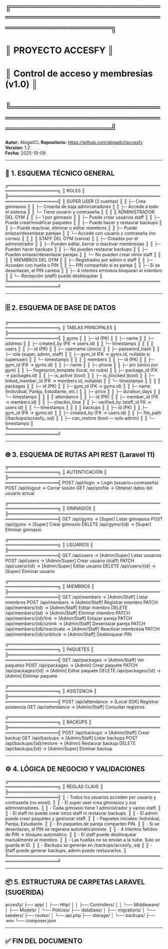 # ╔══════════════════════════════════════════════════════════════════╗
# ║                         PROYECTO ACCESFY                         ║
# ║                Control de acceso y membresías (v1.0)             ║
# ╚══════════════════════════════════════════════════════════════════╝
**Autor:** AbigailCL 
**Repositorio:** https://github.com/abigailcl/accesfy  
**Versión:** 1.2  
**Fecha:** 2025-10-09  

---

## 🧩 1. ESQUEMA TÉCNICO GENERAL

╔══════════════════════════════════════════════════════════════════╗
║ ROLES ║
╠══════════════════════════════════════════════════════════════════╣
║ SUPER USER (2 cuentas) ║
║ ├─ Crea gimnasios ║
║ ├─ Crea/da de baja administradores ║
║ ├─ Accede a todo el sistema ║
║ └─ Tiene usuario y contraseña ║
║ ║
║ ADMINISTRADOR DEL GYM ║
║ ├─ 1 por gimnasio ║
║ ├─ Puede crear usuarios staff ║
║ ├─ Puede crear/modificar paquetes ║
║ ├─ Puede hacer y restaurar backups ║
║ ├─ Puede reactivar, eliminar o editar miembros ║
║ ├─ Puede enlazar/desenlazar parejas ║
║ └─ Accede con usuario y contraseña (no correo) ║
║ ║
║ STAFF DEL GYM (varios) ║
║ ├─ Creados por el administrador ║
║ ├─ Pueden editar, borrar o reactivar membresías ║
║ ├─ Pueden hacer backups ║
║ ├─ No pueden restaurar backups ║
║ ├─ Pueden enlazar/desenlazar parejas ║
║ └─ No pueden crear otros staff ║
║ ║
║ MIEMBROS DEL GYM ║
║ ├─ Registrados por admin o staff ║
║ ├─ Acceden con huella o PIN ║
║ ├─ PIN compartido si es pareja ║
║ ├─ Si se desenlazan, el PIN cambia ║
║ ├─ 4 intentos erróneos bloquean al miembro ║
║ └─ Recepción (staff) puede desbloquear ║
╚══════════════════════════════════════════════════════════════════╝


---

## 🗄️ 2. ESQUEMA DE BASE DE DATOS

╔══════════════════════════════════════════════════════════════════╗
║ TABLAS PRINCIPALES ║
╠══════════════════════════════════════════════════════════════════╣
║ gyms ║
║ ├─ id (PK) ║
║ ├─ name ║
║ ├─ address ║
║ ├─ created_by (FK → users.id) ║
║ └─ timestamps ║
║ ║
║ users ║
║ ├─ id (PK) ║
║ ├─ username (único) ║
║ ├─ password_hash ║
║ ├─ role (super, admin, staff) ║
║ ├─ gym_id (FK → gyms.id, nullable si superuser) ║
║ └─ timestamps ║
║ ║
║ members ║
║ ├─ id (PK) ║
║ ├─ gym_id (FK → gyms.id) ║
║ ├─ name ║
║ ├─ phone ║
║ ├─ pin (único por gym) ║
║ ├─ fingerprint_template (local, no nube) ║
║ ├─ package_id (FK → packages.id) ║
║ ├─ is_active (bool) ║
║ ├─ is_blocked (bool) ║
║ ├─ linked_member_id (FK → members.id, nullable) ║
║ └─ timestamps ║
║ ║
║ packages ║
║ ├─ id (PK) ║
║ ├─ gym_id (FK → gyms.id) ║
║ ├─ name (Individual, Pareja, Estudiante, etc.) ║
║ ├─ price ║
║ ├─ duration_days ║
║ └─ timestamps ║
║ ║
║ attendance ║
║ ├─ id (PK) ║
║ ├─ member_id (FK → members.id) ║
║ ├─ checkin_time ║
║ ├─ verified_by (staff_id FK → users.id) ║
║ └─ timestamps ║
║ ║
║ backups ║
║ ├─ id (PK) ║
║ ├─ gym_id (FK → gyms.id) ║
║ ├─ created_by (FK → users.id) ║
║ ├─ file_path (/backups/accesfy_<fecha>.sql) ║
║ ├─ can_restore (bool — solo admin) ║
║ └─ timestamps ║
╚══════════════════════════════════════════════════════════════════╝


---

## 🌐 3. ESQUEMA DE RUTAS API REST (Laravel 11)



╔══════════════════════════════════════════════════════════════════╗
║ AUTENTICACIÓN ║
╠══════════════════════════════════════════════════════════════════╣
POST /api/login → Login (usuario+contraseña)
POST /api/logout → Cerrar sesión
GET /api/profile → Obtener datos del usuario actual

╔══════════════════════════════════════════════════════════════════╗
║ GIMNASIOS ║
╠══════════════════════════════════════════════════════════════════╣
GET /api/gyms → [Super] Listar gimnasios
POST /api/gyms → [Super] Crear gimnasio
DELETE /api/gyms/{id} → [Super] Eliminar gimnasio

╔══════════════════════════════════════════════════════════════════╗
║ USUARIOS ║
╠══════════════════════════════════════════════════════════════════╣
GET /api/users → [Admin/Super] Listar usuarios
POST /api/users → [Admin/Super] Crear usuario (staff)
PATCH /api/users/{id} → [Admin/Super] Editar usuario
DELETE /api/users/{id} → [Super] Eliminar usuario

╔══════════════════════════════════════════════════════════════════╗
║ MIEMBROS ║
╠══════════════════════════════════════════════════════════════════╣
GET /api/members → [Admin/Staff] Listar miembros
POST /api/members → [Admin/Staff] Registrar miembro
PATCH /api/members/{id} → [Admin/Staff] Editar miembro
DELETE /api/members/{id} → [Admin/Staff] Eliminar miembro
PATCH /api/members/{id}/link → [Admin/Staff] Enlazar pareja
PATCH /api/members/{id}/unlink → [Admin/Staff] Desenlazar pareja
PATCH /api/members/{id}/reactivate → [Admin/Staff] Reactivar membresía
PATCH /api/members/{id}/unblock → [Admin/Staff] Desbloquear PIN

╔══════════════════════════════════════════════════════════════════╗
║ PAQUETES ║
╠══════════════════════════════════════════════════════════════════╣
GET /api/packages → [Admin/Staff] Ver paquetes
POST /api/packages → [Admin] Crear paquete
PATCH /api/packages/{id} → [Admin] Editar paquete
DELETE /api/packages/{id} → [Admin] Eliminar paquete

╔══════════════════════════════════════════════════════════════════╗
║ ASISTENCIA ║
╠══════════════════════════════════════════════════════════════════╣
POST /api/attendance → [Local SDK] Registrar asistencia
GET /api/attendance → [Admin/Staff] Consultar registros

╔══════════════════════════════════════════════════════════════════╗
║ BACKUPS ║
╠══════════════════════════════════════════════════════════════════╣
POST /api/backups → [Admin/Staff] Crear backup
GET /api/backups → [Admin/Staff] Listar backups
POST /api/backups/{id}/restore → [Admin] Restaurar backup
DELETE /api/backups/{id} → [Admin/Super] Eliminar backup



---

## ⚙️ 4. LÓGICA DE NEGOCIO Y VALIDACIONES

╔══════════════════════════════════════════════════════════════════╗
║ REGLAS CLAVE ║
╠══════════════════════════════════════════════════════════════════╣
║ - Todos los usuarios acceden por usuario y contraseña (no email). ║
║ - El super user crea gimnasios y sus administradores. ║
║ - Cada gimnasio tiene 1 administrador y varios staff. ║
║ - El staff no puede crear otros staff ni restaurar backups. ║
║ - El admin puede crear paquetes y gestionar staff. ║
║ - Paquetes iniciales: Individual, Pareja, Estudiante. ║
║ - En paquetes de pareja comparten PIN. ║
║ - Si se desenlazan, el PIN se regenera automáticamente. ║
║ - 4 intentos fallidos de PIN → bloqueo automático. ║
║ - El staff puede desbloquear manualmente al miembro. ║
║ - Las huellas no se envían a la nube. Solo se guarda el ID. ║
║ - Backups se generan en /backups/accesfy_<fecha>.sql ║
║ - Staff puede generar backups, admin puede restaurarlos. ║
╚══════════════════════════════════════════════════════════════════╝


---

## 📦 5. ESTRUCTURA DE CARPETAS LARAVEL (SUGERIDA)

accesfy/
├── app/
│ ├── Http/
│ │ ├── Controllers/
│ │ └── Middleware/
│ ├── Models/
│ └── Policies/
├── database/
│ ├── migrations/
│ └── seeders/
├── routes/
│ └── api.php
├── storage/
│ └── backups/
├── .env
└── composer.json


---

## ✅ FIN DEL DOCUMENTO

